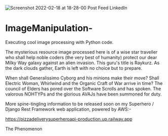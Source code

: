 ![Screenshot 2022-02-18 at 18-28-00 Post Feed LinkedIn](https://user-images.githubusercontent.com/96743401/161512275-e9e9b2a6-efd3-4a9c-ad3e-9bb08fe47306.png)
# ImageManipulation-
Executing cool image processing with Python code.

The mysterious resource image processed here is of a wise star traveller who shall help noble coders (the very best of humanity) protect our dear Milky Way galaxy
against an alien invasion. This guru's title is Raykurz.
As the dark clouds gather, Earth is left with no choice but to prepare. 

When shall Generalissimo Cyborg and his minions make their move? Shall Electric Woman, Whirlwind and the Organic Craft of War arrive in time? 
The council of Elders has pored over the Software Scrolls and has spoken. The valorous NOHTYPs and the glorious AVAJs have been summoned for duty. 

More spine-tingling information to be released soon on my Superhero / Django Rest Framework web application, powered by AWS:-

https://pizzadeliverysuperheroapi-production.up.railway.app

The Phenomenon 
